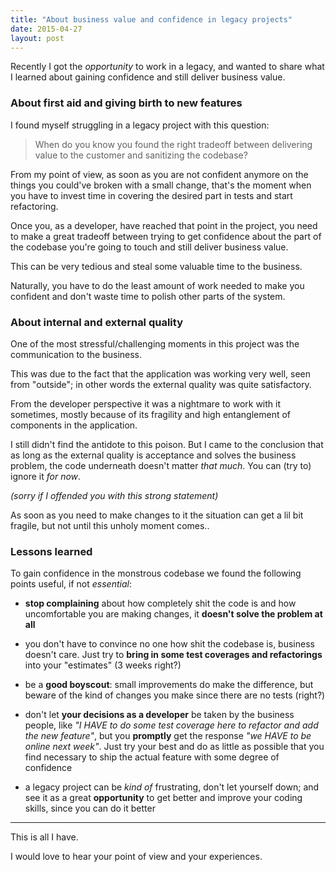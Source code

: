 ```yaml
---
title: "About business value and confidence in legacy projects"
date: 2015-04-27
layout: post
---
```


Recently I got the *opportunity* to work in a legacy, and wanted to share what I learned about gaining confidence and still deliver business value.

### About first aid and giving birth to new features

I found myself struggling in a legacy project with this question:

> When do you know you found the right tradeoff between delivering value to the customer and sanitizing the codebase?

From my point of view, as soon as you are not confident anymore on the things you could've broken with a small change, that's the moment when you have to invest time in covering the desired part in tests and start refactoring.

Once you, as a developer, have reached that point in the project, you need to make a great tradeoff between trying to get confidence about the part of the codebase you're going to touch and still deliver business value.

This can be very tedious and steal some valuable time to the business.

Naturally, you have to do the least amount of work needed to make you confident and don't waste time to polish other parts of the system.


### About internal and external quality

One of the most stressful/challenging moments in this project was the communication to the business.

This was due to the fact that the application was working very well, seen from "outside";
in other words the external quality was quite satisfactory.

From the developer perspective it was a nightmare to work with it sometimes,
mostly because of its fragility and high entanglement of components in the application.

I still didn't find the antidote to this poison.
But I came to the conclusion that as long as the external quality is acceptance and solves the business problem,
the code underneath doesn't matter *that much*. You can (try to) ignore it *for now*.

*(sorry if I offended you with this strong statement)*

As soon as you need to make changes to it the situation can get a lil bit fragile, but not until this unholy moment comes..



### Lessons learned

To gain confidence in the monstrous codebase we found the following points useful, if not *essential*:

- **stop complaining** about how completely shit the code is and how uncomfortable you are making changes, it **doesn't solve the problem at all**

- you don't have to convince no one how shit the codebase is, business doesn't care.
Just try to **bring in some test coverages and refactorings** into your "estimates"
(3 weeks right?)

- be a **good boyscout**: small improvements do make the difference,
but beware of the kind of changes you make since there are no tests (right?)

- don't let **your decisions as a developer** be taken by the business people,
like *"I HAVE to do some test coverage here to refactor and add the new feature"*,
but you **promptly** get the response *"we HAVE to be online next week"*.
Just try your best and do as little as possible that you find necessary to ship the actual feature with some degree of confidence

- a legacy project can be *kind of* frustrating, don't let yourself down;
and see it as a great **opportunity** to get better and improve your coding skills,
since you can do it better

---

This is all I have.

I would love to hear your point of view and your experiences.
